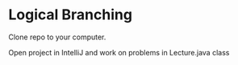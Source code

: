 # Logical Branching

Clone repo to your computer.

Open project in IntelliJ and work on problems in Lecture.java class

